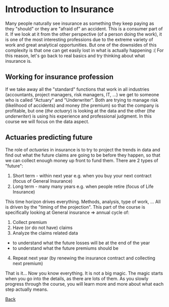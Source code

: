 # Introduction to Insurance

Many people naturally see insurance as something they keep paying as they "should" or they are "afraid of" an accident. This is a consumer part of it. If we look at it from the other perspective (of a person doing the work), it is one of the most interesting professions due to the extreme variety of work and great analytical opportunities. But one of the downsides of this complexity is that one can get easily lost in what is actually happening :( For this reason, let's go back to real basics and try thinking about what insurance is.

## Working for insurance profession

If we take away all the "standard" functions that work in all industries (accountants, project managers, risk managers, IT, ...) we get to someone who is called "Actuary" and "Underwriter". Both are trying to manage risk (likelihood of accidents) and money (the premium) so that the company is profitable, but one (*the actuary*) is looking at the data and the other (*the underwriter*) is using his experience and professional judgment. In this course we will focus on the data aspect.

## Actuaries predicting future

The role of *actuaries* in insurance is to try to project the trends in data and find out what the future claims are going to be before they happen, so that we can collect enough money up front to fund them. There are 2 types of "future":
1) Short term - within next year e.g. when you buy your next contract (focus of General Insurance)
2) Long term - many many years e.g. when people retire (focus of Life Insurance)

This time horizon drives everything. Methods, analysis, type of work, ... All is driven by the "timing of the projection".
This part of the course is specifically looking at General insurance => annual cycle of:
1) Collect premium
2) Have (or do not have) claims
3) Analyze the claims related data
* to understand what the future losses will be at the end of the year
* to understand what the future premiums should be
4) Repeat next year (by renewing the insurance contract and collecting next premium)

That is it... Now you know everything. It is not a big magic. The magic starts when you go into the details, as there are lots of them. As you slowly progress through the course, you will learn more and more about what each step actually means.

[Back](././README.md)
